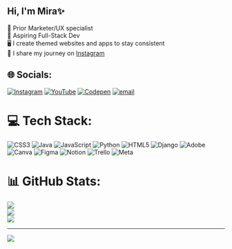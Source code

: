 ## Hi, I'm Mira✨

🧠 Prior Marketer/UX specialist<br/>
🚀 Aspiring Full-Stack Dev<br/>
🖥️ I create themed websites and apps to stay consistent<br/>
📸 I share my journey on [Instagram](https://www.instagram.com/thefairylass)<br/>


## 🌐 Socials:
[![Instagram](https://img.shields.io/badge/Instagram-%23E4405F.svg?logo=Instagram&logoColor=white)](https://instagram.com/Thefairylass) [![YouTube](https://img.shields.io/badge/YouTube-%23FF0000.svg?logo=YouTube&logoColor=white)](https://youtube.com/@thefairylass) [![Codepen](https://img.shields.io/badge/Codepen-000000?logo=codepen&logoColor=white)](https://codepen.io/Thefairylass) [![email](https://img.shields.io/badge/Email-D14836?logo=gmail&logoColor=white)](mailto:thefairylass@gmx.de) 

# 💻 Tech Stack:
![CSS3](https://img.shields.io/badge/css3-%231572B6.svg?style=for-the-badge&logo=css3&logoColor=white) ![Java](https://img.shields.io/badge/java-%23ED8B00.svg?style=for-the-badge&logo=openjdk&logoColor=white) ![JavaScript](https://img.shields.io/badge/javascript-%23323330.svg?style=for-the-badge&logo=javascript&logoColor=%23F7DF1E) ![Python](https://img.shields.io/badge/python-3670A0?style=for-the-badge&logo=python&logoColor=ffdd54) ![HTML5](https://img.shields.io/badge/html5-%23E34F26.svg?style=for-the-badge&logo=html5&logoColor=white) ![Django](https://img.shields.io/badge/django-%23092E20.svg?style=for-the-badge&logo=django&logoColor=white) ![Adobe](https://img.shields.io/badge/adobe-%23FF0000.svg?style=for-the-badge&logo=adobe&logoColor=white) ![Canva](https://img.shields.io/badge/Canva-%2300C4CC.svg?style=for-the-badge&logo=Canva&logoColor=white) ![Figma](https://img.shields.io/badge/figma-%23F24E1E.svg?style=for-the-badge&logo=figma&logoColor=white) ![Notion](https://img.shields.io/badge/Notion-%23000000.svg?style=for-the-badge&logo=notion&logoColor=white) ![Trello](https://img.shields.io/badge/Trello-%23026AA7.svg?style=for-the-badge&logo=Trello&logoColor=white) ![Meta](https://img.shields.io/badge/Meta-%230467DF.svg?style=for-the-badge&logo=Meta&logoColor=white)
# 📊 GitHub Stats:
![](https://github-readme-stats.vercel.app/api?username=Thefairylass&theme=merko&hide_border=true&include_all_commits=true&count_private=true)<br/>
![](https://nirzak-streak-stats.vercel.app/?user=Thefairylass&theme=merko&hide_border=true)<br/>
![](https://github-readme-stats.vercel.app/api/top-langs/?username=Thefairylass&theme=merko&hide_border=true&include_all_commits=true&count_private=true&layout=compact)

---
[![](https://visitcount.itsvg.in/api?id=Thefairylass&icon=0&color=0)](https://visitcount.itsvg.in)

<!-- Proudly created with GPRM ( https://gprm.itsvg.in ) -->
